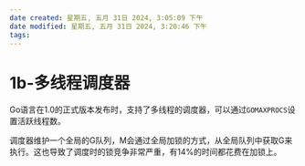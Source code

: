 ```yaml
---
date created: 星期五, 五月 31日 2024, 3:05:09 下午
date modified: 星期五, 五月 31日 2024, 3:20:46 下午
tags: 
---
```


# 1b-多线程调度器

Go语言在1.0的正式版本发布时，支持了多线程的调度器，可以通过`GOMAXPROCS`设置活跃线程数。

调度器维护一个全局的G队列，M会通过全局加锁的方式，从全局队列中获取G来执行。这也导致了调度时的锁竞争非常严重，有14%的时间都花费在加锁上。

